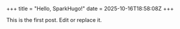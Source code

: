 +++
title = "Hello, SparkHugo!"
date = 2025-10-16T18:58:08Z
+++

This is the first post. Edit or replace it.
